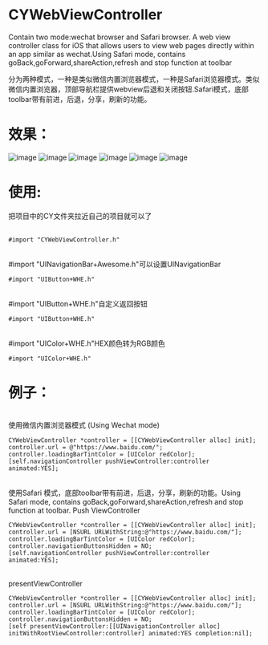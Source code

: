 # CYWebViewController
Contain two mode:wechat browser and Safari browser. A web view controller class for iOS that allows users to view web pages directly within an app similar as wechat.Using Safari mode, contains goBack,goForward,shareAction,refresh and stop function at toolbar<br>

分为两种模式，一种是类似微信内置浏览器模式，一种是Safari浏览器模式。类似微信内置浏览器，顶部导航栏提供webview后退和关闭按钮.Safari模式，底部toolbar带有前进，后退，分享，刷新的功能。

效果：
===
![image](https://github.com/wheying/CYWebViewController/blob/master/Screenshot/1.PNG) ![image](https://github.com/wheying/CYWebViewController/blob/master/Screenshot/2.PNG) ![image](https://github.com/wheying/CYWebViewController/blob/master/Screenshot/3.PNG)
![image](https://github.com/wheying/CYWebViewController/blob/master/Screenshot/4.PNG)
![image](https://github.com/wheying/CYWebViewController/blob/master/Screenshot/5.PNG)
![image](https://github.com/wheying/CYWebViewController/blob/master/Screenshot/6.PNG)

使用:
===
把项目中的CY文件夹拉近自己的项目就可以了<br>
<br/>
```
#import "CYWebViewController.h"
```
<br>#import "UINavigationBar+Awesome.h"可以设置UINavigationBar
```
#import "UIButton+WHE.h"
```
<br>#import "UIButton+WHE.h"自定义返回按钮
```
#import "UIButton+WHE.h"
```
<br>#import "UIColor+WHE.h"HEX颜色转为RGB颜色
```
#import "UIColor+WHE.h"
```

例子：
=====
<br>使用微信内置浏览器模式 (Using Wechat mode)
```
CYWebViewController *controller = [[CYWebViewController alloc] init];
controller.url = @"https://www.baidu.com/";
controller.loadingBarTintColor = [UIColor redColor];
[self.navigationController pushViewController:controller animated:YES];
```
<br>使用Safari 模式，底部toolbar带有前进，后退，分享，刷新的功能。Using Safari mode, contains goBack,goForward,shareAction,refresh and stop function at toolbar.  Push ViewController
```
CYWebViewController *controller = [[CYWebViewController alloc] init];
controller.url = [NSURL URLWithString:@"https://www.baidu.com/"];
controller.loadingBarTintColor = [UIColor redColor];
controller.navigationButtonsHidden = NO;
[self.navigationController pushViewController:controller animated:YES];
```
<br>presentViewController
```
CYWebViewController *controller = [[CYWebViewController alloc] init];
controller.url = [NSURL URLWithString:@"https://www.baidu.com/"];
controller.loadingBarTintColor = [UIColor redColor];
controller.navigationButtonsHidden = NO;         
[self presentViewController:[[UINavigationController alloc] initWithRootViewController:controller] animated:YES completion:nil];
```
